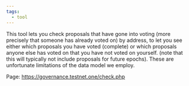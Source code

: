 ```yaml
---
tags:
  - tool
---
```

This tool lets you check proposals that have gone into voting (more precisely that someone has already voted on) by address, to let you see either which proposals you have voted (complete) or which proposals anyone else has voted on that you have not voted on yourself. (note that this will typically not include proposals for future epochs). These are unfortunate limitations of the data model we employ.  

Page: https://governance.testnet.one/check.php
